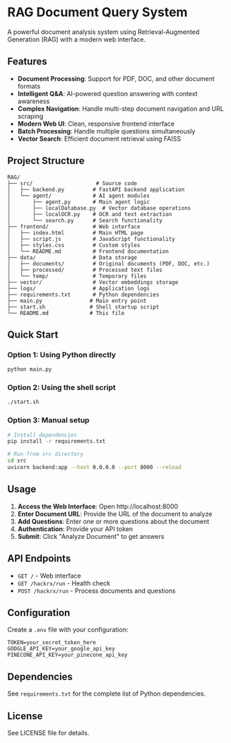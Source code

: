 # RAG Document Query System

A powerful document analysis system using Retrieval-Augmented Generation (RAG) with a modern web interface.

## Features

- **Document Processing**: Support for PDF, DOC, and other document formats
- **Intelligent Q&A**: AI-powered question answering with context awareness
- **Complex Navigation**: Handle multi-step document navigation and URL scraping
- **Modern Web UI**: Clean, responsive frontend interface
- **Batch Processing**: Handle multiple questions simultaneously
- **Vector Search**: Efficient document retrieval using FAISS

## Project Structure

```
RAG/
├── src/                    # Source code
│   ├── backend.py         # FastAPI backend application
│   └── agent/             # AI agent modules
│       ├── agent.py       # Main agent logic
│       ├── localDatabase.py  # Vector database operations
│       ├── localOCR.py    # OCR and text extraction
│       └── search.py      # Search functionality
├── frontend/              # Web interface
│   ├── index.html         # Main HTML page
│   ├── script.js          # JavaScript functionality
│   ├── styles.css         # Custom styles
│   └── README.md          # Frontend documentation
├── data/                  # Data storage
│   ├── documents/         # Original documents (PDF, DOC, etc.)
│   ├── processed/         # Processed text files
│   └── temp/              # Temporary files
├── vector/                # Vector embeddings storage
├── logs/                  # Application logs
├── requirements.txt       # Python dependencies
├── main.py               # Main entry point
├── start.sh              # Shell startup script
└── README.md             # This file
```

## Quick Start

### Option 1: Using Python directly
```bash
python main.py
```

### Option 2: Using the shell script
```bash
./start.sh
```

### Option 3: Manual setup
```bash
# Install dependencies
pip install -r requirements.txt

# Run from src directory
cd src
uvicorn backend:app --host 0.0.0.0 --port 8000 --reload
```

## Usage

1. **Access the Web Interface**: Open http://localhost:8000
2. **Enter Document URL**: Provide the URL of the document to analyze
3. **Add Questions**: Enter one or more questions about the document
4. **Authentication**: Provide your API token
5. **Submit**: Click "Analyze Document" to get answers

## API Endpoints

- `GET /` - Web interface
- `GET /hackrx/run` - Health check
- `POST /hackrx/run` - Process documents and questions

## Configuration

Create a `.env` file with your configuration:

```env
TOKEN=your_secret_token_here
GOOGLE_API_KEY=your_google_api_key
PINECONE_API_KEY=your_pinecone_api_key
```

## Dependencies

See `requirements.txt` for the complete list of Python dependencies.

## License

See LICENSE file for details.